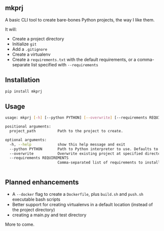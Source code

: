 ## mkprj

A basic CLI tool to create bare-bones Python projects, the way I like them.

It will:

- Create a project directory
- Initialize `git`
- Add a `.gitignore`
- Create a virtualenv
- Create a `requirements.txt` with the default requirements, or a comma-separate list specified with `--requirements`
 

## Installation

```bash
pip install mkprj
```

## Usage

```bash
usage: mkprj [-h] [--python PYTHON] [--overwrite] [--requirements REQUIREMENTS] project_path

positional arguments:
  project_path          Path to the project to create.

optional arguments:
  -h, --help            show this help message and exit
  --python PYTHON       Path to Python interpreter to use. Defaults to 'python3'.
  --overwrite           Overwrite existing project at specified directory.
  --requirements REQUIREMENTS
                        Comma-separated list of requirements to install.
                        
```

## Planned enhancements

- A `--docker` flag to create a `Dockerfile`, plus `build.sh` and `push.sh` executable bash scripts
- Better support for creating virtualenvs in a default location (instead of the project directory)
- creating a main.py and test directory

More to come.